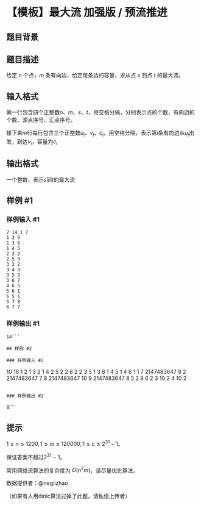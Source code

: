 # 【模板】最大流 加强版 / 预流推进

## 题目背景



## 题目描述

给定 $n$ 个点，$m$ 条有向边，给定每条边的容量，求从点 $s$ 到点 $t$ 的最大流。

## 输入格式

第一行包含四个正整数$n$、$m$、$s$、$t$，用空格分隔，分别表示点的个数、有向边的个数、源点序号、汇点序号。

接下来$m$行每行包含三个正整数$u_i$、$v_i$、$c_i$，用空格分隔，表示第$i$条有向边从$u_i$出发，到达$v_i$，容量为$c_i$

## 输出格式

一个整数，表示$s$到$t$的最大流

## 样例 #1

### 样例输入 #1
```
7 14 1 7
1 2 5
1 3 6
1 4 5
2 3 2
2 5 3
3 2 2
3 4 3
3 5 3
3 6 7
4 6 5
5 6 1
6 5 1
5 7 8
6 7 7
```

### 样例输出 #1

```
14```

## 样例 #2

### 样例输入 #2
```
10 16 1 2
1 3 2
1 4 2
5 2 2
6 2 2
3 5 1
3 6 1
4 5 1
4 6 1
1 7 2147483647
9 2 2147483647
7 8 2147483647
10 9 2147483647
8 5 2
8 6 2
3 10 2
4 10 2
```

### 样例输出 #2

```
8```

## 提示

$1\leqslant n \leqslant 1200, 1\leqslant m \leqslant 120000, 1\leqslant c \leqslant 2^{31}-1$。

保证答案不超过$2^{31}-1$。

常用网络流算法的复杂度为 $O(n^2 m)$，请尽量优化算法。

数据提供者：@negiizhao

（如果有人用dinic算法过掉了此题，请私信上传者）

